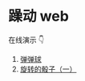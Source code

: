 # 躁动 web

在线演示 👇

1. [弹弹球](http://cuihaojie.top/magic-web/1-%E5%BC%B9%E5%BC%B9%E7%90%83/)
2. [旋转的骰子（一）](http://cuihaojie.top/magic-web/2-%E6%97%8B%E8%BD%AC%E7%9A%84%E9%AA%B0%E5%AD%90%EF%BC%88%E4%B8%80%EF%BC%89/)
